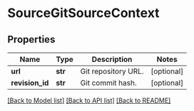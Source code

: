 # SourceGitSourceContext

## Properties
Name | Type | Description | Notes
------------ | ------------- | ------------- | -------------
**url** | **str** | Git repository URL. | [optional] 
**revision_id** | **str** | Git commit hash. | [optional] 

[[Back to Model list]](../README.md#documentation-for-models) [[Back to API list]](../README.md#documentation-for-api-endpoints) [[Back to README]](../README.md)


